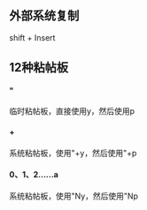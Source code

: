 ## 外部系统复制
shift + Insert

## 12种粘帖板

#### "
临时粘帖板，直接使用y，然后使用p

#### +
系统粘帖板，使用"+y，然后使用"+p

#### 0、1、2......a
系统粘帖板，使用"Ny，然后使用"Np
